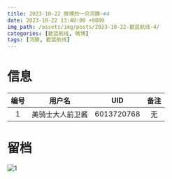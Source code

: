 ```yaml
---
title: 2023-10-22 微博的一只河豚~#4
date: 2023-10-22 13:40:00 +0800
img_path: /assets/img/posts/2023-10-22-碧蓝航线-4/
categories: [碧蓝航线, 微博]
tags: [河豚, 碧蓝航线]
---
```


# 信息

| 编号 |      用户名      |    UID     | 备注 |
| :--: | :--------------: | :--------: | :--: |
|  1   | 美骑士大人前卫酱 | 6013720768 |  无  |

# 留档

![1](1.jpg)